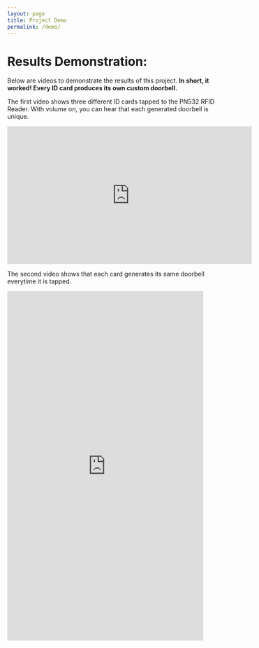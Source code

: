 ```yaml
---
layout: page
title: Project Demo
permalink: /demo/
---
```

# Results Demonstration:
Below are videos to demonstrate the results of this project. **In short, it worked! Every ID card produces its own custom doorbell.**

The first video shows three different ID cards tapped to the PN532 RFID Reader. With volume on, you can hear that each generated doorbell is unique.

<iframe width="560" height="315" src="https://www.youtube.com/embed/zMn7RPTVROs" title="Youtube video Player" frameborder="0" allow="accelerometer; autoplay; clipboard-write; encrypted-media; gyroscope; picture-in-picture" allowfullscreen></iframe>

The second video shows that each card generates its same doorbell everytime it is tapped.

<iframe width="449" height="799" src="https://www.youtube.com/embed/7q_7YfnZtTw" title="RFID Doorbell - 3 RFID cards" frameborder="0" allow="accelerometer; autoplay; clipboard-write; encrypted-media; gyroscope; picture-in-picture" allowfullscreen></iframe>

